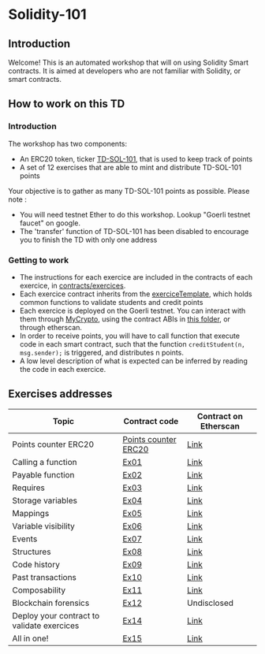 # Solidity-101
## Introduction
Welcome! This is an automated workshop that will on using Solidity Smart contracts. It is aimed at developers who are not familiar with Solidity, or smart contracts.


## How to work on this TD
### Introduction
The workshop has two components:
- An ERC20 token, ticker [TD-SOL-101](https://goerli.etherscan.io/address/0x61eCfB24Ce76B0B61D900E85719334902B95737D), that is used to keep track of points 
- A set of 12 exercises that are able to mint and distribute TD-SOL-101 points

Your objective is to gather as many TD-SOL-101 points as possible. Please note :
- You will need testnet Ether to do this workshop. Lookup "Goerli testnet faucet" on google.
- The 'transfer' function of TD-SOL-101 has been disabled to encourage you to finish the TD with only one address


### Getting to work
- The instructions for each exercice are included in the contracts of each exercice, in [contracts/exercices](contracts/exercices). 
- Each exercice contract inherits from the [exerciceTemplate](contracts/exerciceTemplate.sol), which holds common functions to validate students and credit points
- Each exercice is deployed on the Goerli testnet. You can interact with them through [MyCrypto](https://mycrypto.com/contracts/interact), using the contract ABIs in [this folder](build/contracts), or through etherscan.
- In order to receive points, you will have to call function that execute code in each smart contract,  such that the function `creditStudent(n, msg.sender);` is triggered, and distributes n points.
- A low level description of what is expected can be inferred by reading the code in each exercice.

## Exercises addresses
|Topic|Contract code|Contract on Etherscan|
|---|---|---|
|Points counter ERC20|[Points counter ERC20](contracts/TDERC20.sol)|[Link](https://goerli.etherscan.io/address/0x61eCfB24Ce76B0B61D900E85719334902B95737D)|
|Calling a function|[Ex01](contracts/exercices/ex01.sol)|[Link](https://goerli.etherscan.io/address/0x101769BcE8978CD31F4e602eda7F7Fce27dB771e)|
|Payable function|[Ex02](contracts/exercices/ex02.sol)|[Link](https://goerli.etherscan.io/address/0x6dDdd446701759fa8BA3597bE9A9E01FF5691b8b)|
|Requires|[Ex03](contracts/exercices/ex03.sol)|[Link](https://goerli.etherscan.io/address/0xDD99B361ff42adffA8399CCf9EbCa6b03EF374A1)|
|Storage variables|[Ex04](contracts/exercices/ex04.sol)|[Link](https://goerli.etherscan.io/address/0xB70B0add66f7D889E8d2235FFba3934039A4A4b6)|
|Mappings|[Ex05](contracts/exercices/ex05.sol)|[Link](https://goerli.etherscan.io/address/0x1c0989ba7ce3bcf39f8987b3dabc8ba03545bb57)|
|Variable visibility|[Ex06](contracts/exercices/ex06.sol)|[Link](https://goerli.etherscan.io/address/0xB4e89746B7Ba2A781b7160f435D361140c230185)|
|Events|[Ex07](contracts/exercices/ex07.sol)|[Link](https://goerli.etherscan.io/address/0x37531680e552ba80604750C2A0cCe7C57f94C6f2)|
|Structures|[Ex08](contracts/exercices/ex08.sol)|[Link](https://goerli.etherscan.io/address/0xeD89a2F4771E3A9d6D0C49A9Eb595e4a9A169D40)|
|Code history|[Ex09](contracts/exercices/ex09.sol)|[Link](https://goerli.etherscan.io/address/0x4de3d223d88085ea8a106b873434f579dc4b3104)|
|Past transactions|[Ex10](contracts/exercices/ex10.sol)|[Link](https://goerli.etherscan.io/address/0x1499C24FbfB3BE0f8f84E1FAa0539849362cB2bF)|
|Composability|[Ex11](contracts/exercices/ex11.sol)|[Link](https://goerli.etherscan.io/address/0xB34423173F36223C397ffAa5Bd13c2FaD5b5F82f)|
|Blockchain forensics|[Ex12](contracts/exercices/ex12.sol)|Undisclosed|
|Deploy your contract to validate exercices|[Ex14](contracts/exercices/ex14.sol)|[Link](https://goerli.etherscan.io/address/)|
|All in one!|[Ex15](contracts/exercices/ex15.sol)|[Link](https://goerli.etherscan.io/address/)|



